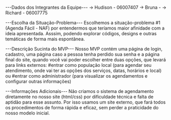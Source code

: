 ---Dados dos Integrantes da Equipe---
-> Hudison - 06007407
-> Bruna - 
-> Richard - 06007775

---Escolha da Situação-Problema---
Escolhemos a situação-problema #1 (Agenda Fácil - NAF) por entendermos que teríamos maior afinidade com a ideia apresentada. 
Asssim, podendo explorar códigos, designs e outras temáticas de forma mais espontânea.

---Descrição Sucinta do MVP---
Nosso MVP contém uma página de login, cadastro, uma página caso a pessoa tenha perdido sua senha e a página final do site, quando você vai poder escolher entre duas opções, que levará para links externos:
#entrar como população local (para agendar seu atendimento, onde vai ter as opções dos serviços, datas, horários e local)  ou #entrar como administrador (para visualizar os agendamentos e configurar outras informações)

---Informações Adicionais---
Não criamos o sistema de agendamento diretamente no nosso site (html/css) por dificuldade técnica e falta de aptidão para esse assunto. Por isso usamos um site externo, que fará todos os procedimentos de forma rápida e eficaz, sem perder a praticidade do nosso modelo inicial.

